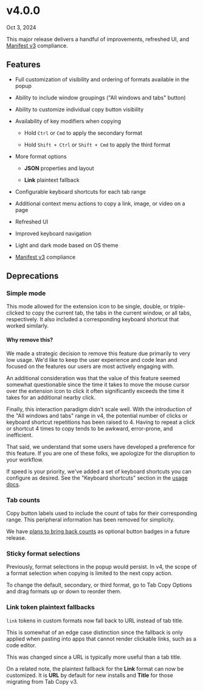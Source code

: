 # v4.0.0

Oct 3, 2024

This major release delivers a handful of improvements, refreshed UI, and [Manifest v3](https://developer.chrome.com/docs/extensions/develop/migrate/what-is-mv3) compliance.

## Features

- Full customization of visibility and ordering of formats available in the popup

- Ability to include window groupings ("All windows and tabs" button)

- Ability to customize individual copy button visibility

- Availability of key modifiers when copying

  - Hold `Ctrl` or `Cmd` to apply the secondary format

  - Hold `Shift + Ctrl` or `Shift + Cmd` to apply the third format

- More format options

  - **JSON** properties and layout

  - **Link** plaintext fallback

- Configurable keyboard shortcuts for each tab range

- Additional context menu actions to copy a link, image, or video on a page

- Refreshed UI

- Improved keyboard navigation

- Light and dark mode based on OS theme

- [Manifest v3](https://developer.chrome.com/docs/extensions/develop/migrate/what-is-mv3) compliance

## Deprecations

### Simple mode

This mode allowed for the extension icon to be single, double, or triple-clicked to copy the current tab, the tabs in the current window, or all tabs, respectively. It also included a corresponding keyboard shortcut that worked similarly.

#### Why remove this?

We made a strategic decision to remove this feature due primarily to very low usage. We'd like to keep the user experience and code lean and focused on the features our users are most actively engaging with.

An additional consideration was that the value of this feature seemed somewhat questionable since the time it takes to move the mouse cursor over the extension icon to click it often significantly exceeds the time it takes for an additional nearby click.

Finally, this interaction paradigm didn't scale well. With the introduction of the "All windows and tabs" range in v4, the potential number of clicks or keyboard shortcut repetitions has been raised to 4. Having to repeat a click or shortcut 4 times to copy tends to be awkward, error-prone, and inefficient.

That said, we understand that some users have developed a preference for this feature. If you are one of these folks, we apologize for the disruption to your workflow.

If speed is your priority, we've added a set of keyboard shortcuts you can configure as desired. See the "Keyboard shortcuts" section in the [usage docs](/docs).

### Tab counts

Copy button labels used to include the count of tabs for their corresponding range. This peripheral information has been removed for simplicity.

We have [plans to bring back counts](/roadmap#option-to-show-tab-count-badges-on-copy-buttons) as optional button badges in a future release.

### Sticky format selections

Previously, format selections in the popup would persist. In v4, the scope of a format selection when copying is limited to the next copy action.

To change the default, secondary, or third format, go to Tab Copy Options and drag formats up or down to reorder them.

### Link token plaintext fallbacks

`link` tokens in custom formats now fall back to URL instead of tab title.

This is somewhat of an edge case distinction since the fallback is only applied when pasting into apps that cannot render clickable links, such as a code editor.

This was changed since a URL is typically more useful than a tab title.

On a related note, the plaintext fallback for the **Link** format can now be customized. It is **URL** by default for new installs and **Title** for those migrating from Tab Copy v3.
